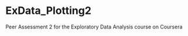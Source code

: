 ExData_Plotting2
================

Peer Assessment 2 for the Exploratory Data Analysis course on Coursera
